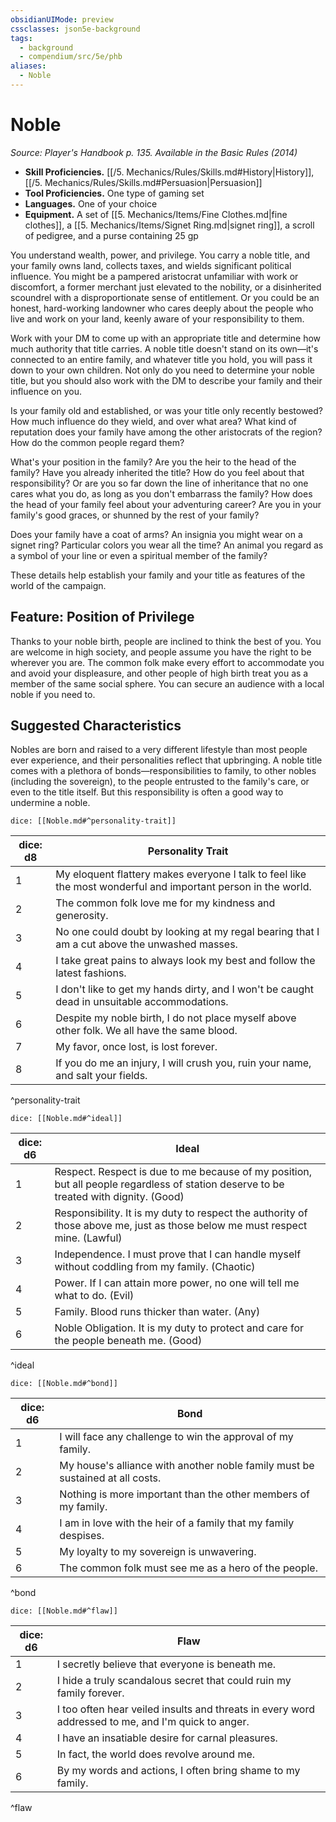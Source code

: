 ```yaml
---
obsidianUIMode: preview
cssclasses: json5e-background
tags:
  - background
  - compendium/src/5e/phb
aliases:
  - Noble
---
```

# Noble
*Source: Player's Handbook p. 135. Available in the Basic Rules (2014)*  

- **Skill Proficiencies.** [[/5. Mechanics/Rules/Skills.md#History\|History]], [[/5. Mechanics/Rules/Skills.md#Persuasion\|Persuasion]]  
- **Tool Proficiencies.** One type of gaming set  
- **Languages.** One of your choice  
- **Equipment.** A set of [[5. Mechanics/Items/Fine Clothes.md\|fine clothes]], a [[5. Mechanics/Items/Signet Ring.md\|signet ring]], a scroll of pedigree, and a purse containing 25 gp  

You understand wealth, power, and privilege. You carry a noble title, and your family owns land, collects taxes, and wields significant political influence. You might be a pampered aristocrat unfamiliar with work or discomfort, a former merchant just elevated to the nobility, or a disinherited scoundrel with a disproportionate sense of entitlement. Or you could be an honest, hard-working landowner who cares deeply about the people who live and work on your land, keenly aware of your responsibility to them.

Work with your DM to come up with an appropriate title and determine how much authority that title carries. A noble title doesn't stand on its own—it's connected to an entire family, and whatever title you hold, you will pass it down to your own children. Not only do you need to determine your noble title, but you should also work with the DM to describe your family and their influence on you.

Is your family old and established, or was your title only recently bestowed? How much influence do they wield, and over what area? What kind of reputation does your family have among the other aristocrats of the region? How do the common people regard them?

What's your position in the family? Are you the heir to the head of the family? Have you already inherited the title? How do you feel about that responsibility? Or are you so far down the line of inheritance that no one cares what you do, as long as you don't embarrass the family? How does the head of your family feel about your adventuring career? Are you in your family's good graces, or shunned by the rest of your family?

Does your family have a coat of arms? An insignia you might wear on a signet ring? Particular colors you wear all the time? An animal you regard as a symbol of your line or even a spiritual member of the family?

These details help establish your family and your title as features of the world of the campaign.

## Feature: Position of Privilege

Thanks to your noble birth, people are inclined to think the best of you. You are welcome in high society, and people assume you have the right to be wherever you are. The common folk make every effort to accommodate you and avoid your displeasure, and other people of high birth treat you as a member of the same social sphere. You can secure an audience with a local noble if you need to.

## Suggested Characteristics

Nobles are born and raised to a very different lifestyle than most people ever experience, and their personalities reflect that upbringing. A noble title comes with a plethora of bonds—responsibilities to family, to other nobles (including the sovereign), to the people entrusted to the family's care, or even to the title itself. But this responsibility is often a good way to undermine a noble.

`dice: [[Noble.md#^personality-trait]]`

| dice: d8 | Personality Trait |
|----------|-------------------|
| 1 | My eloquent flattery makes everyone I talk to feel like the most wonderful and important person in the world. |
| 2 | The common folk love me for my kindness and generosity. |
| 3 | No one could doubt by looking at my regal bearing that I am a cut above the unwashed masses. |
| 4 | I take great pains to always look my best and follow the latest fashions. |
| 5 | I don't like to get my hands dirty, and I won't be caught dead in unsuitable accommodations. |
| 6 | Despite my noble birth, I do not place myself above other folk. We all have the same blood. |
| 7 | My favor, once lost, is lost forever. |
| 8 | If you do me an injury, I will crush you, ruin your name, and salt your fields. |
^personality-trait

`dice: [[Noble.md#^ideal]]`

| dice: d6 | Ideal |
|----------|-------|
| 1 | Respect. Respect is due to me because of my position, but all people regardless of station deserve to be treated with dignity. (Good) |
| 2 | Responsibility. It is my duty to respect the authority of those above me, just as those below me must respect mine. (Lawful) |
| 3 | Independence. I must prove that I can handle myself without coddling from my family. (Chaotic) |
| 4 | Power. If I can attain more power, no one will tell me what to do. (Evil) |
| 5 | Family. Blood runs thicker than water. (Any) |
| 6 | Noble Obligation. It is my duty to protect and care for the people beneath me. (Good) |
^ideal

`dice: [[Noble.md#^bond]]`

| dice: d6 | Bond |
|----------|------|
| 1 | I will face any challenge to win the approval of my family. |
| 2 | My house's alliance with another noble family must be sustained at all costs. |
| 3 | Nothing is more important than the other members of my family. |
| 4 | I am in love with the heir of a family that my family despises. |
| 5 | My loyalty to my sovereign is unwavering. |
| 6 | The common folk must see me as a hero of the people. |
^bond

`dice: [[Noble.md#^flaw]]`

| dice: d6 | Flaw |
|----------|------|
| 1 | I secretly believe that everyone is beneath me. |
| 2 | I hide a truly scandalous secret that could ruin my family forever. |
| 3 | I too often hear veiled insults and threats in every word addressed to me, and I'm quick to anger. |
| 4 | I have an insatiable desire for carnal pleasures. |
| 5 | In fact, the world does revolve around me. |
| 6 | By my words and actions, I often bring shame to my family. |
^flaw
